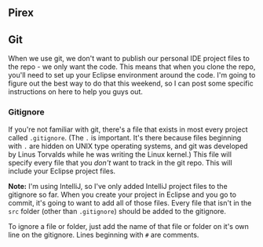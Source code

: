 Pirex
-----

## Git

When we use git, we don't want to publish our personal IDE project files to the repo - we only want the code.
This means that when you clone the repo, you'll need to set up your Eclipse environment around the code.
I'm going to figure out the best way to do that this weekend, so I can post some specific instructions on here to help you guys out.

### Gitignore

If you're not familiar with git, there's a file that exists in most every project called `.gitignore`.
(The `.` is important. It's there because files beginning with `.` are hidden on UNIX type operating systems,
and git was developed by Linus Torvalds while he was writing the Linux kernel.)
This file will specify every file that you _don't_ want to track in the git repo. This will include your Eclipse project files.

**Note:** I'm using IntelliJ, so I've only added IntelliJ project files to the gitignore so far.
When you create your project in Eclipse and you go to commit, it's going to want to add all of those files.
Every file that isn't in the `src` folder (other than `.gitignore`) should be added to the gitignore.

To ignore a file or folder, just add the name of that file or folder on it's own line on the gitignore.
Lines beginning with `#` are comments.
